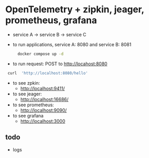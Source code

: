 # OpenTelemetry + zipkin, jeager, prometheus, grafana

- service A -> service B -> service C

- to run applications, service A: 8080 and service B: 8081

  ```bash
    docker compose up -d
  ```

- to run request: POST to <http://locahost:8080>

 ```bash
  curl  'http://localhost:8080/hello'
 ```

- to see zpkin:
  - <http://localhost:9411/>
- to see jeager:
  - <http://localhost:16686/>
- to see prometheus:
  - <http://localhost:9090/>
- to see grafana
  - <http://localhost:3000>

## todo

- logs
